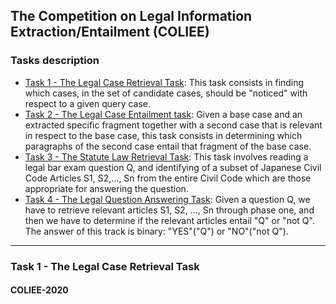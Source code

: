 ## The Competition on Legal Information Extraction/Entailment (COLIEE)

### Tasks description

- <ins>Task 1 - The Legal Case Retrieval Task</ins>: This task consists in finding which cases, in the set of candidate cases, should be "noticed" with respect to a given query case.
- <ins>Task 2 - The Legal Case Entailment task</ins>: Given a base case and an extracted specific fragment together with a second case that is relevant in respect to the base case, this task consists in determining which paragraphs of the second case entail that fragment of the base case.
- <ins>Task 3 - The Statute Law Retrieval Task</ins>: This task involves reading a legal bar exam question Q, and identifying of a subset of Japanese Civil Code Articles S1, S2,..., Sn from the entire Civil Code which are those appropriate for answering the question.
- <ins>Task 4 - The Legal Question Answering Task</ins>: Given a question Q, we have to retrieve relevant articles S1, S2, ..., Sn through phase one, and then we have to determine if the relevant articles entail "Q" or "not Q". The answer of this track is binary: "YES"("Q") or "NO"("not Q").

***

### Task 1 - The Legal Case Retrieval Task

#### COLIEE-2020
